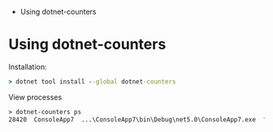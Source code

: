 * Using dotnet-counters

# Using dotnet-counters
Installation:
```cmd
> dotnet tool install --global dotnet-counters
```
View processes
```cmd
> dotnet-counters ps
28420  ConsoleApp7  ...\ConsoleApp7\bin\Debug\net5.0\ConsoleApp7.exe  "...\ConsoleApp7\bin\Debug\net5.0\ConsoleApp7.exe"
```
